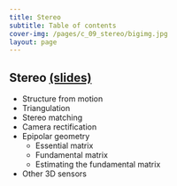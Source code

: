 ```yaml
---
title: Stereo
subtitle: Table of contents
cover-img: /pages/c_09_stereo/bigimg.jpg
layout: page
---
```


## **Stereo** [(slides)](/pages/c_09_stereo/class_slides/)

- Structure from motion
- Triangulation
- Stereo matching
- Camera rectification
- Epipolar geometry
     - Essential matrix
     - Fundamental matrix
     - Estimating the fundamental matrix
- Other 3D sensors



